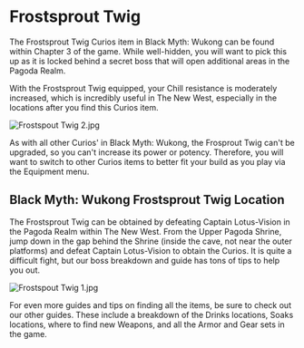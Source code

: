 # Frostsprout Twig

The Frostsprout Twig Curios item in Black Myth: Wukong can be found within Chapter 3 of the game. While well-hidden, you will want to pick this up as it is locked behind a secret boss that will open additional areas in the Pagoda Realm. 

With the Frostsprout Twig equipped, your Chill resistance is moderately increased, which is incredibly useful in The New West, especially in the locations after you find this Curios item. 

![Frostspout Twig 2.jpg](https://oyster.ignimgs.com/mediawiki/apis.ign.com/black-myth-wukong/b/b8/Frostspout_Twig_2.jpg)

As with all other Curios' in Black Myth: Wukong, the Frosprout Twig can't be upgraded, so you can't increase its power or potency. Therefore, you will want to switch to other Curios items to better fit your build as you play via the Equipment menu. 

## Black Myth: Wukong Frostsprout Twig Location

The Frostsprout Twig can be obtained by defeating Captain Lotus-Vision in the Pagoda Realm within The New West. From the Upper Pagoda Shrine, jump down in the gap behind the Shrine (inside the cave, not near the outer platforms) and defeat Captain Lotus-Vision to obtain the Curios. It is quite a difficult fight, but our boss breakdown and guide has tons of tips to help you out. 

![Frostspout Twig 1.jpg](https://oyster.ignimgs.com/mediawiki/apis.ign.com/black-myth-wukong/a/ac/Frostspout_Twig_1.jpg)

For even more guides and tips on finding all the items, be sure to check out our other guides. These include a breakdown of the Drinks locations, Soaks locations, where to find new Weapons, and all the Armor and Gear sets in the game. 
